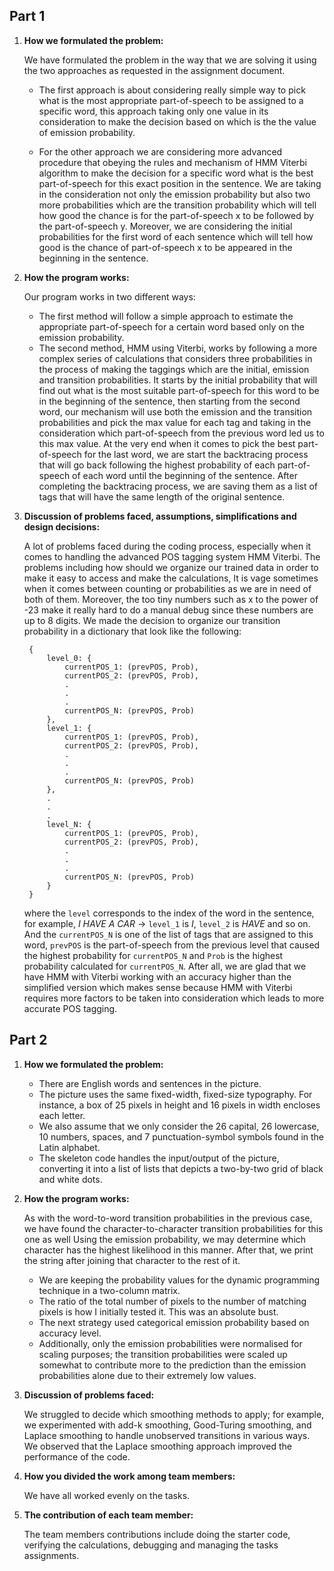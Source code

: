 
## Part 1

1. **How we formulated the problem:**

	We have formulated the problem in the way that we are solving it using the two approaches as requested in the assignment document.
	- The first approach is about considering really simple way to pick what is the most appropriate part-of-speech to be assigned to a specific word, this approach taking only one value in its consideration to make the decision based on which is the the value of emission probability.

	- For the other approach we are considering more advanced procedure that obeying the rules and mechanism of HMM Viterbi algorithm  to make the decision for a specific word what is the best part-of-speech for this exact position in the sentence. We are taking in the consideration not only the emission probability but also two more probabilities which are the transition probability which will tell how good the chance is for the part-of-speech x to be followed by the part-of-speech y. Moreover, we are considering the initial probabilities for the first word of each sentence which will tell how good is the chance of part-of-speech x to be appeared in the beginning in the sentence.

2. **How the program works:**

	Our program works in two different ways:
	- The first method will follow a simple approach to estimate the appropriate part-of-speech for a certain word based only on the emission probability.
	- The second method, HMM using Viterbi, works by following a more complex series of calculations that considers three probabilities in the process of making the taggings which are the initial, emission and transition probabilities. It starts by the initial probability that will find out what is the most suitable part-of-speech for this word to be in the beginning of the sentence, then starting from the second word, our mechanism will use both the emission and the transition probabilities and pick the max value for each tag and taking in the consideration which part-of-speech from the previous word led us to this max value. At the very end when it comes to pick the best part-of-speech for the last word, we are start the backtracing process that will go back following the highest probability of each part-of-speech of each word until the beginning of the sentence. After completing the backtracing process, we are saving them as a list of tags that will have the same length of the original sentence.

3. **Discussion of problems faced, assumptions, simplifications and design decisions:**

	A lot of problems faced during the coding process, especially when it comes to handling the advanced POS tagging system HMM Viterbi. The problems including how should we organize our trained data in order to make it easy to access and make the calculations, It is vage sometimes when it comes between counting or probabilities as we are in need of both of them. Moreover, the too tiny numbers such as x to the power of -23 make it really hard to do a manual debug since these numbers are up to 8 digits. We made the decision to organize our transition probability in a dictionary that look like the following:

		{
			level_0: {
				currentPOS_1: (prevPOS, Prob),
				currentPOS_2: (prevPOS, Prob),
				.
				.
				.
				currentPOS_N: (prevPOS, Prob)
			},
			level_1: {
				currentPOS_1: (prevPOS, Prob), 
				currentPOS_2: (prevPOS, Prob),
				.
				.
				.
				currentPOS_N: (prevPOS, Prob)
			},
			.
			.
			.
			level_N: {
				currentPOS_1: (prevPOS, Prob), 
				currentPOS_2: (prevPOS, Prob),
				.
				.
				.
				currentPOS_N: (prevPOS, Prob)
			}
		}

	where the `level` corresponds to the index of the word in the sentence, for example, *I HAVE A CAR* -> `level_1` is *I*, `level_2` is *HAVE* and so on. And the `currentPOS_N` is one of the list of tags that are assigned to this word, `prevPOS` is the part-of-speech from the previous level that caused the highest probability for `currentPOS_N` and `Prob` is the highest probability calculated for `currentPOS_N`. After all, we are glad that we have HMM with Viterbi working with an accuracy higher than the simplified version which makes sense because HMM with Viterbi requires more factors to be taken into consideration which leads to more accurate POS tagging.

## Part 2

1. **How we formulated the problem:**

	- There are English words and sentences in the picture.
	- The picture uses the same fixed-width, fixed-size typography. For instance, a box of 25 pixels in height and 16 pixels in width encloses each letter.
	- We also assume that we only consider the 26 capital, 26 lowercase, 10 numbers, spaces, and 7 punctuation-symbol symbols found in the Latin alphabet.
	- The skeleton code handles the input/output of the picture, converting it into a list of lists that depicts a two-by-two grid of black and white dots.

2. **How the program works:**

	As with the word-to-word transition probabilities in the previous case, we have found the character-to-character transition probabilities for this one as well Using the emission probability, we may determine which character has the highest likelihood in this manner. After that, we print the string after joining that character to the rest of it.

	- We are keeping the probability values for the dynamic programming technique in a two-column matrix.
	- The ratio of the total number of pixels to the number of matching pixels is how I initially tested it. This was an absolute bust.
	- The next strategy used categorical emission probability based on accuracy level.
	- Additionally, only the emission probabilities were normalised for scaling purposes; the transition probabilities were scaled up somewhat to contribute more to the prediction than the emission probabilities alone due to their extremely low values.

3. **Discussion of problems faced:**

	We struggled to decide which smoothing methods to apply; for example, we experimented with add-k smoothing, Good-Turing smoothing, and Laplace smoothing to handle unobserved transitions in various ways. We observed that the Laplace smoothing approach improved the performance of the code. 

4. **How you divided the work among team members:**

	We have all worked evenly on the tasks.

5. **The contribution of each team member:**

	The team members contributions include doing the starter code, verifying the calculations, debugging and managing the tasks assignments.
